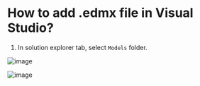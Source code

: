 # How to add .edmx file in Visual Studio?
1. In solution explorer tab, select `Models` folder.

![image](https://github.com/user-attachments/assets/c52e35fb-204e-4b8c-b6ff-07aca61ce214)

![image](https://github.com/user-attachments/assets/1b4979fe-bc96-4998-8e21-cebd26e6b940)
